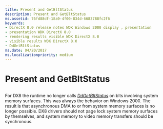 ```yaml
---
title: Present and GetBltStatus
description: Present and GetBltStatus
ms.assetid: 76fd88df-18a9-4f00-834d-6683788fc2f6
keywords:
- DirectX 8.0 release notes WDK Windows 2000 display , presentation
- presentation WDK DirectX 8.0
- rendering results visible WDK DirectX 8.0
- visible results WDK DirectX 8.0
- DdGetBltStatus
ms.date: 04/20/2017
ms.localizationpriority: medium
---
```


# Present and GetBltStatus


## <span id="ddk_present_and_getbltstatus_gg"></span><span id="DDK_PRESENT_AND_GETBLTSTATUS_GG"></span>


For DX8 the runtime no longer calls [*DdGetBltStatus*](https://docs.microsoft.com/windows/desktop/api/ddrawint/nc-ddrawint-pdd_surfcb_getbltstatus) on blts involving system memory surfaces. This was always the behavior on Windows 2000. The result is that asynchronous DMA to or from system memory surfaces is no longer possible. DX8 drivers should not page lock system memory surfaces by themselves, and system memory to video memory transfers should be synchronous.

 

 






